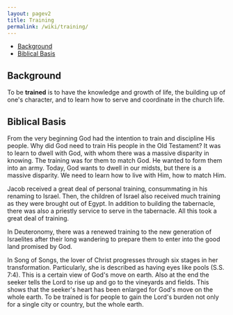 ```yaml
---
layout: pagev2
title: Training
permalink: /wiki/training/
---
```

- [Background](#background)
- [Biblical Basis](#biblical-basis)

## Background

To be **trained** is to have the knowledge and growth of life, the building up of one's character, and to learn how to serve and coordinate in the church life. 

## Biblical Basis

From the very beginning God had the intention to train and discipline His people. Why did God need to train His people in the Old Testament? It was to learn to dwell with God, with whom there was a massive disparity in knowing. The training was for them to match God. He wanted to form them into an army. Today, God wants to dwell in our midsts, but there is a massive disparity. We need to learn how to live with Him, how to match Him.

Jacob received a great deal of personal training, consummating in his renaming to Israel. Then, the children of Israel also received much training as they were brought out of Egypt. In addition to building the tabernacle, there was also a priestly service to serve in the tabernacle. All this took a great deal of training.

In Deuteronomy, there was a renewed training to the new generation of Israelites after their long wandering to prepare them to enter into the good land promised by God. 

In Song of Songs, the lover of Christ progresses through six stages in her transformation. Particularly, she is described as having eyes like pools (S.S. 7:4). This is a certain view of God's move on earth. Also at the end the seeker tells the Lord to rise up and go to the vineyards and fields. This shows that the seeker's heart has been enlarged for God's move on the whole earth. To be trained is for people to gain the Lord's burden not only for a single city or country, but the whole earth.
